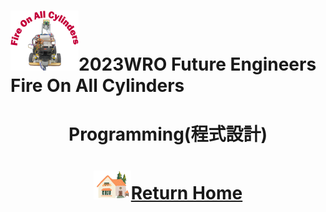 ![LOGO](../../other/img/logo.png)2023WRO Future Engineers Fire On All Cylinders  
====
# <div align="center">Programming(程式設計)</div> 


# <div align="center">![HOME](../../other/img/Home.png)[Return Home](../../)</div> 
